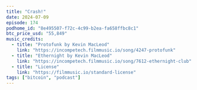 ```yaml
---
title: "Crash!"
date: 2024-07-09
episode: 174
podhome_id: "8e495507-f72c-4c99-b2ea-fa658ffbc8c1"
btc_price_usd: "55,849"
music_credits:
  - title: "Protofunk by Kevin MacLeod"
    link: "https://incompetech.filmmusic.io/song/4247-protofunk"
  - title: "Ethernight by Kevin MacLeod"
    link: "https://incompetech.filmmusic.io/song/7612-ethernight-club"
  - title: "License"
    link: "https://filmmusic.io/standard-license"
tags: ["bitcoin", "podcast"]
---
```

